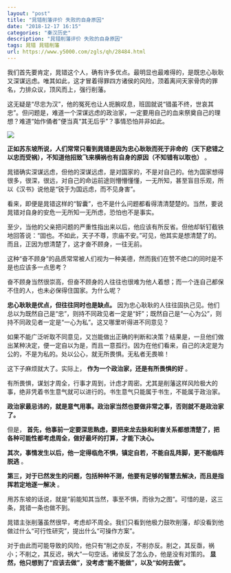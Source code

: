 ```yaml
---
layout: "post"
title: "晁错削藩评价 失败的自身原因"
date: "2018-12-17 16:15"
categories: "秦汉历史"
description: "晁错削藩评价 失败的自身原因"
tags: 晁错 晁错削藩
url: https://www.y5000.com/zgls/qh/28484.html
---
```






我们首先要肯定，晁错这个人，确有许多优点。最明显也最难得的，是既忠心耿耿又深谋远虑。唯其如此，这才冒着得罪四方诸侯的风险，顶着离间天家骨肉的罪名，力排众议，顶风而上，强行削藩。

这无疑是“尽忠为汉”，他的冤死也让人扼腕叹息，班固就说“错虽不终，世哀其忠”。但问题是，难道一个深谋远虑的政治家，一定要用自己的血来祭奠自己的理想？难道“始作俑者”便当真“其无后乎”？事情恐怕并非如此。

![](https://img.y5000.com/uploads/allimg/180207/13-1P20G14206458.jpg)

**正如苏东坡所说，人们常常只看到晁错是因为忠心耿耿而死于非命的（天下悲错之以忠而受祸），不知道他招致飞来横祸也有自身的原因（不知错有以取也）** 。

晁错确实深谋远虑，但他的深谋远虑，是对国家的，不是对自己的。他为国家想得很多，很深，很远，对自己的命运前途则懵懵懂懂，一无所知，甚至盲目乐观，所以《汉书》说他是“锐于为国远虑，而不见身害”。

看来，即便是晁错这样的“智囊”，也不是什么问题都看得清清楚楚的。当然，要说晁错对自身的安危一无所知一无所虑，恐怕也不是事实。

至少，当他的父亲把问题的严重性指出来以后，他应该有所反省。但他却斩钉截铁地回答说：“固也。不如此，天子不尊，宗庙不安。”可见，他其实是想清楚了的。而且，正因为想清楚了，这才奋不顾身，一往无前。

这种“奋不顾身”的品质常常被人们视为一种美德，然而我们在赞不绝口的同时是不是也应该多一点思考？

奋不顾身当然很崇高，但奋不顾身的人往往也很难为他人着想；而一个连自己都保不住的人，也未必保得住国家。为什么呢？

**忠心耿耿是优点，但往往同时也是缺点。**
因为忠心耿耿的人往往固执己见。他们总以为既然自己是“忠”，则持不同政见者一定是“奸”；既然自己是“一心为公”，则持不同政见者一定是“一心为私”。这又哪里听得进不同意见？

如果不能广泛听取不同意见，又岂能做出正确的判断和决策？结果是，一旦他们做出某种决定，便一定自以为是，而且一意孤行。因为在他们看来，自己的决定是为公的，不是为私的。处以公心，就无所畏惧。无私者无畏嘛！

这下子麻烦就大了。实际上， **作为一个政治家，还是有所畏惧的好** 。

有所畏惧，谋划才周全，行事才周到，计虑才周密。尤其是削藩这样风险极大的事，绝非凭着书生意气就可以进行的。书生意气只能属于书生，不能属于政治家。

**政治家最忌讳的，就是意气用事。政治家当然也要做非常之事，否则就不是政治家了。**

但是， **首先，他事前一定要深思熟虑，要把来龙去脉和利害关系都想清楚了，把各种可能性都考虑周全，做好最坏的打算，才能下决心。**

**其次，事情发生以后，他一定得临危不惧，镇定自若，不能自乱阵脚，更不能临阵脱逃** 。

**第三，对于已然发生的问题，包括种种不测，他要有足够的智慧去解决，而且是指挥若定地逐一解决** 。

用苏东坡的话说，就是“前能知其当然，事至不惧，而徐为之图”。可惜的是，这三条，晁错一条也做不到。

晁错主张削藩虽然很早，考虑却不周全。我们只看到他极力鼓吹削藩，却没看到他做过什么“可行性研究”，提出什么“可操作方案”。

对于由此而可能导致的风险，他只有“削之亦反，不削亦反。削之，其反亟，祸小；不削之，其反迟，祸大”一句空话。诸侯反了怎么办，他是没有对策的。
**显然，他只想到了“应该去做”，没考虑“能不能做”，以及“如何去做”。**
